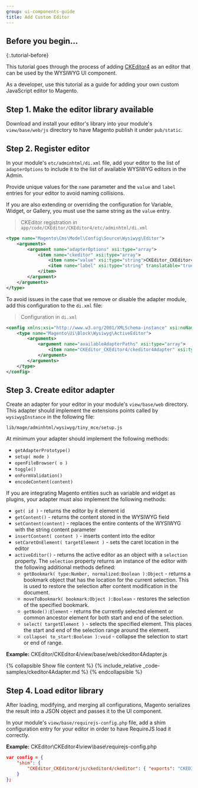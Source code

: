 ```yaml
---
group: ui-components-guide
title: Add Custom Editor
---
```


## Before you begin...
{:.tutorial-before}

This tutorial goes through the process of adding [CKEditor4] as an editor that can be used by the WYSIWYG UI component.

As a developer, use this tutorial as a guide for adding your own custom JavaScript editor to Magento.

## Step 1. Make the editor library available

Download and install your editor's library into your module's `view/base/web/js` directory to have Magento publish it under `pub/static`.

## Step 2. Register editor

In your module's `etc/adminhtml/di.xml` file, add your editor to the list of `adapterOptions` to include it to the list of available WYSIWYG editors in the Admin.

Provide unique values for the `name` parameter and the `value` and `label` entries for your editor to avoid naming collisions.

If you are also extending or overriding the configuration for Variable, Widget, or Gallery, you must use the same string as the `value` entry.

> CKEditor registration in `app/code/CKEditor/CKEditor4/etc/adminhtml/di.xml`

```xml
<type name="Magento\Cms\Model\Config\Source\Wysiwyg\Editor">
    <arguments>
        <argument name="adapterOptions" xsi:type="array">
            <item name="ckeditor" xsi:type="array">
                <item name="value" xsi:type="string">CKEditor_CKEditor4/ckeditor4Adapter</item>
                <item name="label" xsi:type="string" translatable="true">ckeditor</item>
            </item>
        </argument>
    </arguments>
</type>
```

To avoid issues in the case that we remove or disable the adapter module, add this configuration to the `di.xml` file:

> Configuration in `di.xml`

```xml
<config xmlns:xsi="http://www.w3.org/2001/XMLSchema-instance" xsi:noNamespaceSchemaLocation="urn:magento:framework:ObjectManager/etc/config.xsd">
    <type name="Magento\Ui\Block\Wysiwyg\ActiveEditor">
        <arguments>
            <argument name="availableAdapterPaths" xsi:type="array">
                <item name="CKEditor_CKEditor4/ckeditor4Adapter" xsi:type="string"/>
            </argument>
        </arguments>
    </type>
</config>
```

## Step 3. Create editor adapter

Create an adapter for your editor in your module's `view/base/web` directory.
This adapter should implement the extensions points called by `wysiwygInstance` in the following file:

`lib/mage/adminhtml/wysiwyg/tiny_mce/setup.js`

At minimum your adapter should implement the following methods:

* `getAdapterPrototype()`
* `setup( mode )`
* `openFileBrowser( o )`
* `toggle()`
* `onFormValidation()`
* `encodeContent(content)`

If you are integrating Magento entities such as variable and widget as plugins, your adapter must also implement the following methods:

* `get( id )` - returns the editor by it element id
* `getContent()` - returns the content stored in the WYSIWYG field
* `setContent(content)` - replaces the entire contents of the WYSIWYG with the string content parameter
* `insertContent( content )` - inserts content into the editor
* `setCaretOnElement( targetElement )` - sets the caret location in the editor
* `activeEditor()` - returns the active editor as an object with a `selection` property.
  The `selection` property returns an instance of the editor with the following additional methods defined:
  * `getBookmark( type:Number, normalized:Boolean ):Object` - returns a bookmark object that has the location for the current selection.
    This is used to restore the selection after content modification in the document.
  * `moveToBookmark( bookmark:Object ):Boolean` - restores the selection of the specified bookmark.
  * `getNode():Element` - returns the currently selected element or common ancestor element for both start and end of the selection.
  * `select( targetElement )` - selects the specified element.
    This places the start and end of the selection range around the element.
  * `collapse( to_start:Boolean ):void` - collapse the selection to start or end of range.

**Example:** CKEditor/CKEditor4/view/base/web/ckeditor4Adapter.js

{% collapsible Show file content %}
{% include_relative _code-samples/ckeditor4Adapter.md %}
{% endcollapsible %}

## Step 4. Load editor library

After loading, modifying, and merging all configurations, Magento serializes the result into a JSON object and passes it to the UI component.

In your module's `view/base/requirejs-config.php` file, add a shim configuration entry for your editor in order to have RequireJS load it correctly.

**Example:** CKEditor\CKEditor4\view\base\requirejs-config.php

```json
var config = {
    "shim": {
        "CKEditor_CKEditor4/js/ckeditor4/ckeditor": { "exports": "CKEDITOR" }
    }
};
```
[CKEditor4]: https://ckeditor.com/ckeditor-4/
